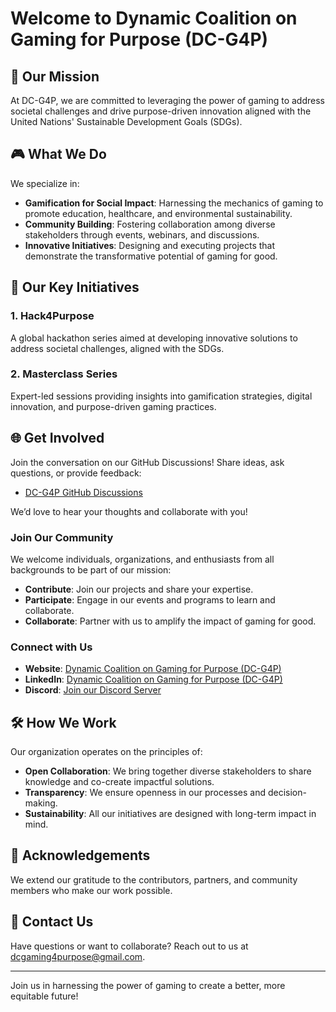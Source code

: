 # Welcome to Dynamic Coalition on Gaming for Purpose (DC-G4P)

## 🌟 Our Mission
At DC-G4P, we are committed to leveraging the power of gaming to address societal challenges and drive purpose-driven innovation aligned with the United Nations' Sustainable Development Goals (SDGs).

## 🎮 What We Do
We specialize in:

- **Gamification for Social Impact**: Harnessing the mechanics of gaming to promote education, healthcare, and environmental sustainability.
- **Community Building**: Fostering collaboration among diverse stakeholders through events, webinars, and discussions.
- **Innovative Initiatives**: Designing and executing projects that demonstrate the transformative potential of gaming for good.

## 🚀 Our Key Initiatives

### 1. Hack4Purpose
A global hackathon series aimed at developing innovative solutions to address societal challenges, aligned with the SDGs.

### 2. Masterclass Series
Expert-led sessions providing insights into gamification strategies, digital innovation, and purpose-driven gaming practices.

## 🌐 Get Involved

Join the conversation on our GitHub Discussions! Share ideas, ask questions, or provide feedback:
- [DC-G4P GitHub Discussions](https://github.com/gamingforpurpose/.github/discussions)

We’d love to hear your thoughts and collaborate with you!

### Join Our Community
We welcome individuals, organizations, and enthusiasts from all backgrounds to be part of our mission:

- **Contribute**: Join our projects and share your expertise.
- **Participate**: Engage in our events and programs to learn and collaborate.
- **Collaborate**: Partner with us to amplify the impact of gaming for good.

### Connect with Us
- **Website**: [Dynamic Coalition on Gaming for Purpose (DC-G4P)](https://intgovforum.org/en/content/dynamic-coalition-on-gaming-for-purpose-dc-g4p)
- **LinkedIn**: [Dynamic Coalition on Gaming for Purpose (DC-G4P)](https://www.linkedin.com/company/gaming-for-purpose)
- **Discord**: [Join our Discord Server](https://discord.gg/6yyR6EtUS7)

## 🛠️ How We Work
Our organization operates on the principles of:

- **Open Collaboration**: We bring together diverse stakeholders to share knowledge and co-create impactful solutions.
- **Transparency**: We ensure openness in our processes and decision-making.
- **Sustainability**: All our initiatives are designed with long-term impact in mind.

## 🤝 Acknowledgements
We extend our gratitude to the contributors, partners, and community members who make our work possible.

## 📧 Contact Us
Have questions or want to collaborate? Reach out to us at [dcgaming4purpose@gmail.com](mailto:dcgaming4purpose@gmail.com).

---
Join us in harnessing the power of gaming to create a better, more equitable future!
